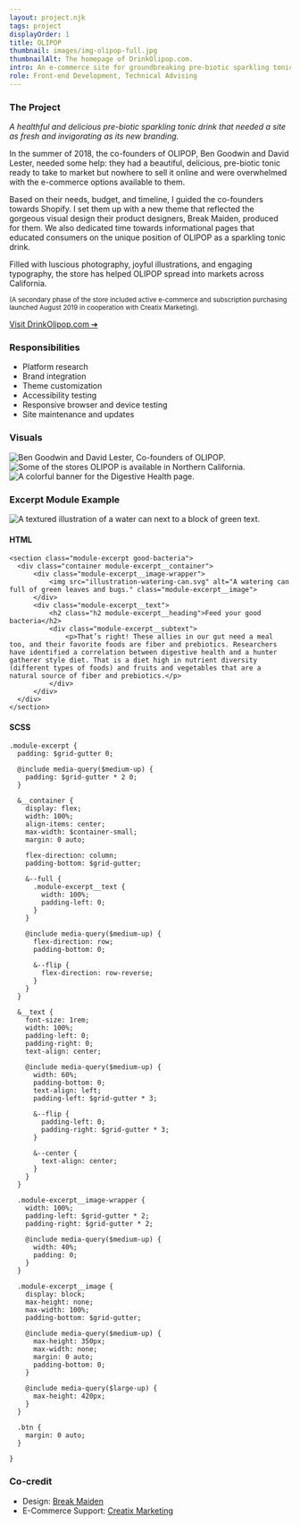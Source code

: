 ```yaml
---
layout: project.njk
tags: project
displayOrder: 1
title: OLIPOP
thumbnail: images/img-olipop-full.jpg
thumbnailAlt: The homepage of DrinkOlipop.com.
intro: An e-commerce site for groundbreaking pre-biotic sparkling tonic company OLIPOP, built around their fresh new brand.
role: Front-end Development, Technical Advising
---
```


### The Project

_A healthful and delicious pre-biotic sparkling tonic drink that needed a site as fresh and invigorating as its new branding._

In the summer of 2018, the co-founders of OLIPOP, Ben Goodwin and David Lester, needed some help: they had a beautiful, delicious, pre-biotic tonic ready to take to market but nowhere to sell it online and were overwhelmed with the e-commerce options available to them.

Based on their needs, budget, and timeline, I guided the co-founders towards Shopify. I set them up with a new theme that reflected the gorgeous visual design their product designers, Break Maiden, produced for them. We also dedicated time towards informational pages that educated consumers on the unique position of OLIPOP as a sparkling tonic drink.

Filled with luscious photography, joyful illustrations, and engaging typography, the store has helped OLIPOP spread into markets across California.

<small>(A secondary phase of the store included active e-commerce and subscription purchasing launched August 2019 in cooperation with Creatix Marketing).</small>

[Visit DrinkOlipop.com &#10132;](https://drinkolipop.com/)

<aside>

### Responsibilities

- Platform research
- Brand integration
- Theme customization
- Accessibility testing
- Responsive browser and device testing
- Site maintenance and updates

</aside>

<div class="visuals">

### Visuals

![Ben Goodwin and David Lester, Co-founders of OLIPOP.](/images/img-olipop-ben-david.jpg)
![Some of the stores OLIPOP is available in Northern California.](/images/img-olipop-map.jpg)
![A colorful banner for the Digestive Health page.](/images/img-olipop-digestive-health.jpg)

</div>

<div class="code">

### Excerpt Module Example

![A textured illustration of a water can next to a block of green text.](/images/img-olipop-code-example.gif)

<div class="code__html language-html">

#### HTML

    <section class="module-excerpt good-bacteria">
      <div class="container module-excerpt__container">
          <div class="module-excerpt__image-wrapper">
              <img src="illustration-watering-can.svg" alt="A watering can full of green leaves and bugs." class="module-excerpt__image">
          </div>
          <div class="module-excerpt__text">
              <h2 class="h2 module-excerpt__heading">Feed your good bacteria</h2>
              <div class="module-excerpt__subtext">
                  <p>That’s right! These allies in our gut need a meal too, and their favorite foods are fiber and prebiotics. Researchers have identified a correlation between digestive health and a hunter gatherer style diet. That is a diet high in nutrient diversity (different types of foods) and fruits and vegetables that are a natural source of fiber and prebiotics.</p>
              </div>
          </div>
      </div>
    </section>

</div>

<div class="code__sass language-css language-scss">

#### SCSS

    .module-excerpt {
      padding: $grid-gutter 0;

      @include media-query($medium-up) {
        padding: $grid-gutter * 2 0;
      }

      &__container {
        display: flex;
        width: 100%;
        align-items: center;
        max-width: $container-small;
        margin: 0 auto;

        flex-direction: column;
        padding-bottom: $grid-gutter;

        &--full {
          .module-excerpt__text {
            width: 100%;
            padding-left: 0;
          }
        }

        @include media-query($medium-up) {
          flex-direction: row;
          padding-bottom: 0;

          &--flip {
            flex-direction: row-reverse;
          }
        }
      }

      &__text {
        font-size: 1rem;
        width: 100%;
        padding-left: 0;
        padding-right: 0;
        text-align: center;

        @include media-query($medium-up) {
          width: 60%;
          padding-bottom: 0;
          text-align: left;
          padding-left: $grid-gutter * 3;

          &--flip {
            padding-left: 0;
            padding-right: $grid-gutter * 3;
          }

          &--center {
            text-align: center;
          }
        }
      }

      .module-excerpt__image-wrapper {
        width: 100%;
        padding-left: $grid-gutter * 2;
        padding-right: $grid-gutter * 2;

        @include media-query($medium-up) {
          width: 40%;
          padding: 0;
        }
      }

      .module-excerpt__image {
        display: block;
        max-height: none;
        max-width: 100%;
        padding-bottom: $grid-gutter;

        @include media-query($medium-up) {
          max-height: 350px;
          max-width: none;
          margin: 0 auto;
          padding-bottom: 0;
        }

        @include media-query($large-up) {
          max-height: 420px;
        }
      }

      .btn {
        margin: 0 auto;
      }

    }

</div>

</div>

### Co-credit

- Design: [Break Maiden](https://www.breakmaiden.co/olipop)
- E-Commerce Support: [Creatix Marketing](http://creatix.io/)
